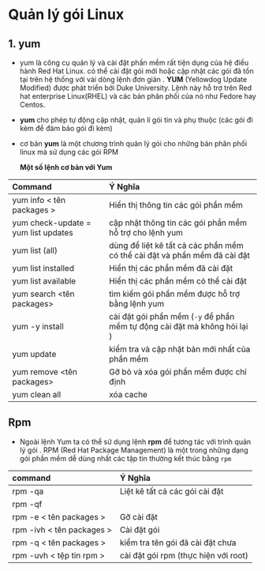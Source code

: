 # Quản lý gói Linux


## 1. yum

- yum là công cụ quản lý và cài đặt phần mềm rất tiện dụng của hệ điều hành Red Hat Linux. có thể cài đặt gói mới hoặc cập nhật các gói đã tồn tại trên hệ thống với vài dòng lệnh đơn giản . **YUM** (Yellowdog Update Modified) được phát triển bởi Duke University. Lệnh này hỗ trợ trên Red hat enterprise Linux(RHEL) và các bản phân phối của nó như Fedore hay Centos.

-	**yum** cho phép tự động cập nhật, quản lí gói tin và phụ thuộc (các gói đi kèm để đảm bảo gói đi kèm)

- cơ bản **yum** là một chương trình quản lý gói cho những bản phân phối linux mà sử dụng các gói RPM

	**Một số lệnh cơ bản với Yum**

|Command| Ý Nghĩa |
|:------------------------|:---------------------------------------------|
|yum info < tên packages >| Hiển thị thông tin các gói phần mềm |
|yum check-update = yum list updates | cập nhật thông tin các gói phần mềm hỗ trợ cho lệnh yum |
|yum list (all)| dùng để liệt kê tất cả các phần mềm có thể cài đặt và phần mềm đã cài đặt|
| yum list installed | Hiển thị các phần mềm đã cài đặt|
|yum list available  | Hiển thị các phần mềm có thể cài đặt|
|yum search <tên packages>|tìm kiếm gói phần mềm được hỗ trợ bằng lệnh yum|
|yum -y install | cài đặt gói phần mềm (`-y` để phần mềm tự động cài đặt mà không hỏi lại )|
|yum update|kiểm tra và cập nhật bản mới nhất của phần mềm|
|yum remove <tên packages>|Gỡ bỏ và xóa gói phần mềm được chỉ định |
|yum clean all|xóa cache|

## Rpm

- Ngoài lệnh Yum ta có thể sử dụng lệnh **rpm** để tương tác với trình quản lý gói . RPM (Red Hat Package Management) là một trong những dạng gói phần mềm dễ dùng nhất các tập tin thường kết thúc bằng `rpm`

|command| Ý Nghĩa |
|:------|:--------|
|rpm -qa|Liệt kê tất cả các gói cài đặt|
|rpm -qf ||
|rpm -e < tên packages >   | Gỡ cài đặt |
|rpm -ivh < tên packages > | Cài đặt gói |
|rpm -q < tên packages >   |kiểm tra tên gói đã cài đặt chưa|
|rpm -uvh < tệp tin rpm >  | cài đặt gói rpm (thực hiện với root)|

